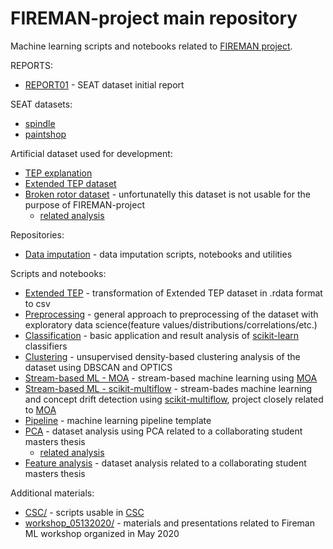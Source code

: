 # FIREMAN-project main repository

Machine learning scripts and notebooks related to [FIREMAN project](https://fireman-project.eu/).

REPORTS:
* [REPORT01](https://github.com/5uperpalo/FIREMAN-project/tree/master/reports/Current_SEAT_datasets-preliminary_analysis.ipynb) - SEAT dataset initial report

SEAT datasets:
* [spindle](https://lut.sharepoint.com/:f:/r/sites/o365fireman/Shared%20Documents/General/Use_Cases/Datasets/Spindle?csf=1&web=1&e=YxZPc4)
* [paintshop](https://lut.sharepoint.com/:f:/r/sites/o365fireman/Shared%20Documents/General/Use_Cases/Datasets/Drive_chain?csf=1&web=1&e=2h35xn)

Artificial dataset used for development:
* [TEP explanation](https://medium.com/@mrunal68/tennessee-eastman-process-simulation-data-for-anomaly-detection-evaluation-d719dc133a7f)
* [Extended TEP dataset](https://dataverse.harvard.edu/dataset.xhtml?persistentId=doi:10.7910/DVN/6C3JR1)
* [Broken rotor dataset](https://ieee-dataport.org/open-access/experimental-database-detecting-and-diagnosing-rotor-broken-bar-three-phase-induction) - unfortunatelly this dataset is not usable for the purpose of FIREMAN-project
  * [related analysis](https://github.com/5uperpalo/FIREMAN-project/tree/master/broken_rotor.ipynb)

Repositories:
* [Data imputation](https://github.com/5uperpalo/FIREMAN-project_imputation) - data imputation scripts, notebooks and utilities

Scripts and notebooks:
* [Extended TEP](https://github.com/5uperpalo/FIREMAN-project/tree/master/fireman_extended_tep.ipynb) - transformation of Extended TEP dataset in .rdata format to csv
* [Preprocessing](https://github.com/5uperpalo/FIREMAN-project/tree/master/fireman_dataset_preprocessing_general_approach.ipynb) - general approach to preprocessing of the dataset with exploratory data science(feature values/distributions/correlations/etc.)
* [Classification](https://github.com/5uperpalo/FIREMAN-project/tree/master/fireman_classification.ipynb) - basic application and result analysis of [scikit-learn](https://scikit-learn.org/stable/) classifiers
* [Clustering](https://github.com/5uperpalo/FIREMAN-project/tree/master/fireman_density-based_analysis.ipynb) - unsupervised density-based clustering analysis of the dataset using DBSCAN and OPTICS
* [Stream-based ML - MOA](https://github.com/5uperpalo/FIREMAN-project/tree/master/fireman_moa_analysis.ipynb) - stream-based machine learning using [MOA](https://moa.cms.waikato.ac.nz/)
* [Stream-based ML - scikit-multiflow](https://github.com/5uperpalo/FIREMAN-project/tree/master/fireman_streamML_and_concept_drift_detection.ipynb) - stream-bades machine learning and concept drift detection using [scikit-multiflow](https://scikit-multiflow.github.io/), project closely related to [MOA](https://moa.cms.waikato.ac.nz/)
* [Pipeline](https://github.com/5uperpalo/FIREMAN-project/tree/master/fireman_pipeline.ipynb) - machine learning pipeline template
* [PCA](https://github.com/5uperpalo/FIREMAN-project/tree/master/PCAcode_PekkaR.ipynb) - dataset analysis using PCA related to a collaborating student masters thesis
  * [related analysis](https://github.com/5uperpalo/FIREMAN-project/tree/master/Tennessee_Variables_PekkaR.ipynb)
* [Feature analysis](https://github.com/5uperpalo/FIREMAN-project/tree/master/Tennessee_Variables_PekkaR.ipynb) - dataset analysis related to a collaborating student masters thesis

Additional materials:
* [CSC/](https://github.com/5uperpalo/FIREMAN-project/tree/master/CSC) - scripts usable in [CSC](https://research.csc.fi/)
* [workshop_05132020/](https://github.com/5uperpalo/FIREMAN-project/tree/master/workshop_05132020) - materials and presentations related to Fireman ML workshop organized in May 2020
